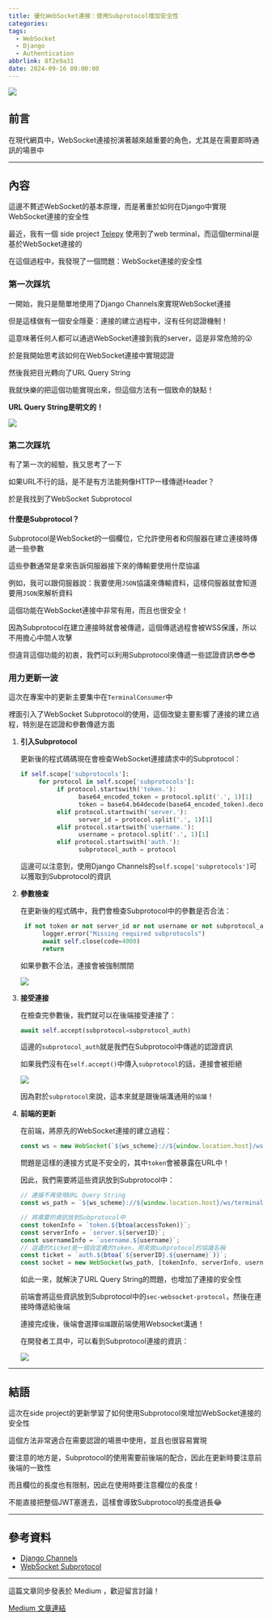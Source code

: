 ```yaml
---
title: 優化WebSocket連接：使用Subprotocol增加安全性
categories:
tags:
  - WebSocket
  - Django
  - Authentication
abbrlink: 8f2e9a31
date: 2024-09-16 00:00:00
---
```


![](https://i.imgur.com/3xURd7c.png)

## 前言

在現代網頁中，WebSocket連接扮演著越來越重要的角色，尤其是在需要即時通訊的場景中

---

<!--more-->

## 內容

這邊不贅述WebSocket的基本原理，而是著重於如何在Django中實現WebSocket連接的安全性

最近，我有一個 side project [Telepy](https://github.com/NatLee/telepy) 使用到了web terminal，而這個terminal是基於WebSocket連接的

在這個過程中，我發現了一個問題：WebSocket連接的安全性

### 第一次踩坑

一開始，我只是簡單地使用了Django Channels來實現WebSocket連接

但是這樣做有一個安全隱憂：連接的建立過程中，沒有任何認證機制！

這意味著任何人都可以通過WebSocket連接到我的server，這是非常危險的😮

於是我開始思考該如何在WebSocket連接中實現認證

然後我把目光轉向了URL Query String

我就快樂的把這個功能實現出來，但這個方法有一個致命的缺點！

**URL Query String是明文的！**

![](https://i.imgur.com/c7YPxjs.png)

### 第二次踩坑

有了第一次的經驗，我又思考了一下

如果URL不行的話，是不是有方法能夠像HTTP一樣傳遞Header？

於是我找到了WebSocket Subprotocol


#### 什麼是Subprotocol？

Subprotocol是WebSocket的一個欄位，它允許使用者和伺服器在建立連接時傳遞一些參數

這些參數通常是拿來告訴伺服器接下來的傳輸要使用什麼協議

例如，我可以跟伺服器說：我要使用`JSON`協議來傳輸資料，這樣伺服器就會知道要用`JSON`來解析資料

這個功能在WebSocket連接中非常有用，而且也很安全！

因為Subprotocol在建立連接時就會被傳遞，這個傳遞過程會被WSS保護，所以不用擔心中間人攻擊

但違背這個功能的初衷，我們可以利用Subprotocol來傳遞一些認證資訊😎😎😎

### 用力更新一波

這次在專案中的更新主要集中在`TerminalConsumer`中

裡面引入了WebSocket Subprotocol的使用，這個改變主要影響了連接的建立過程，特別是在認證和參數傳遞方面


1. **引入Subprotocol**
    
    更新後的程式碼碼現在會檢查WebSocket連接請求中的Subprotocol：

    ```python
    if self.scope['subprotocols']:
         for protocol in self.scope['subprotocols']:
              if protocol.startswith('token.'):
                    base64_encoded_token = protocol.split('.', 1)[1]
                    token = base64.b64decode(base64_encoded_token).decode()
              elif protocol.startswith('server.'):
                    server_id = protocol.split('.', 1)[1]
              elif protocol.startswith('username.'):
                    username = protocol.split('.', 1)[1]
              elif protocol.startswith('auth.'):
                    subprotocol_auth = protocol
     ```

     這邊可以注意到，使用Django Channels的`self.scope['subprotocols']`可以獲取到Subprotocol的資訊

2. **參數檢查**

    在更新後的程式碼中，我們會檢查Subprotocol中的參數是否合法：

    ```python
     if not token or not server_id or not username or not subprotocol_auth:
          logger.error("Missing required subprotocols")
          await self.close(code=4000)
          return
    ```

    如果參數不合法，連接會被強制關閉

    ![](https://i.imgur.com/ParzCAg.jpeg)


3. **接受連接**

    在檢查完參數後，我們就可以在後端接受連接了：

    ```python
    await self.accept(subprotocol=subprotocol_auth)
    ```

    這邊的`subprotocol_auth`就是我們在Subprotocol中傳遞的認證資訊

    如果我們沒有在`self.accept()`中傳入`subprotocol`的話，連接會被拒絕

    ![](https://i.imgur.com/8OHIot0.png)

    因為對於`subprotocol`來說，這本來就是跟後端溝通用的`協議`！


4. **前端的更新**

    在前端，將原先的WebSocket連接的建立過程：

    ```javascript
    const ws = new WebSocket(`${ws_scheme}://${window.location.host}/ws/terminal/?token=${token}&server_id=${server_id}&username=${username}`);
    ```

    問題是這樣的連接方式是不安全的，其中`token`會被暴露在URL中！

    因此，我們需要將這些資訊放到Subprotocol中：

    ```js
    // 連接不再使用URL Query String
    const ws_path = `${ws_scheme}://${window.location.host}/ws/terminal/`;

    // 將需要的資訊放到Subprotocol中
    const tokenInfo = `token.${btoa(accessToken)}`;
    const serverInfo = `server.${serverID}`;
    const usernameInfo = `username.${username}`;
    // 這邊的ticket是一個自定義的token，用來做subprotocol的協議名稱
    const ticket = `auth.${btoa(`${serverID}.${username}`)}`;
    const socket = new WebSocket(ws_path, [tokenInfo, serverInfo, usernameInfo, ticket]);
    ```

    如此一來，就解決了URL Query String的問題，也增加了連接的安全性

    前端會將這些資訊放到Subprotocol中的`sec-websocket-protocol`，然後在連接時傳遞給後端

    連接完成後，後端會選擇`協議`跟前端使用Websocket溝通！
    
    在開發者工具中，可以看到Subprotocol連接的資訊：

    ![](https://i.imgur.com/kZDCVqL.png)

---

## 結語

這次在side project的更新學習了如何使用Subprotocol來增加WebSocket連接的安全性

這個方法非常適合在需要認證的場景中使用，並且也很容易實現

要注意的地方是，Subprotocol的使用需要前後端的配合，因此在更新時要注意前後端的一致性

而且欄位的長度也有限制，因此在使用時要注意欄位的長度！

不能直接把整個JWT塞進去，這樣會導致Subprotocol的長度過長😂

---

## 參考資料

- [Django Channels](https://channels.readthedocs.io/en/latest/)
- [WebSocket Subprotocol](https://datatracker.ietf.org/doc/html/rfc6455#section-1.9)

---

這篇文章同步發表於 Medium ，歡迎留言討論！

[Medium 文章連結](https://medium.com/@natlee_/%E5%84%AA%E5%8C%96websocket%E9%80%A3%E6%8E%A5-%E4%BD%BF%E7%94%A8subprotocol%E5%A2%9E%E5%8A%A0%E5%AE%89%E5%85%A8%E6%80%A7-b6b1dfb63592)

